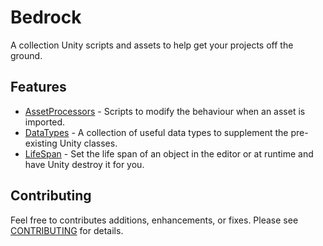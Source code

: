 # Bedrock
A collection Unity scripts and assets to help get your projects off the ground.

## Features

- [AssetProcessors](https://github.com/RyanNielson/Bedrock/tree/master/Assets/Bedrock/AssetProcessors) - Scripts to modify the behaviour when an asset is imported.
- [DataTypes](https://github.com/RyanNielson/Bedrock/tree/master/Assets/Bedrock/LifeSpan) - A collection of useful data types to supplement the pre-existing Unity classes.
- [LifeSpan](https://github.com/RyanNielson/Bedrock/tree/master/Assets/Bedrock/LifeSpan) - Set the life span of an object in the editor or at runtime and have Unity destroy it for you.

## Contributing
Feel free to contributes additions, enhancements, or fixes. Please see [CONTRIBUTING](https://github.com/RyanNielson/Bedrock/blob/master/CONTRIBUTING.md) for details.


